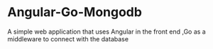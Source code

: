 # Angular-Go-Mongodb
A simple web application that uses Angular in the front end ,Go as a middleware to connect with the database
